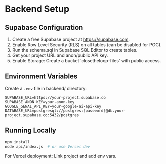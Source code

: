 # Backend Setup

## Supabase Configuration
1. Create a free Supabase project at https://supabase.com.
2. Enable Row Level Security (RLS) on all tables (can be disabled for POC).
3. Run the schema.sql in Supabase SQL Editor to create tables.
4. Get your project URL and anon/public API key.
5. Enable Storage: Create a bucket 'closetheloop-files' with public access.

## Environment Variables
Create a `.env` file in backend/ directory:
```
SUPABASE_URL=https://your-project.supabase.co
SUPABASE_ANON_KEY=your-anon-key
GOOGLE_GENAI_API_KEY=your-google-ai-api-key
DATABASE_URL=postgresql://postgres:[password]@db.your-project.supabase.co:5432/postgres
```

## Running Locally
```bash
npm install
node api/index.js  # or use Vercel dev
```

For Vercel deployment: Link project and add env vars.
